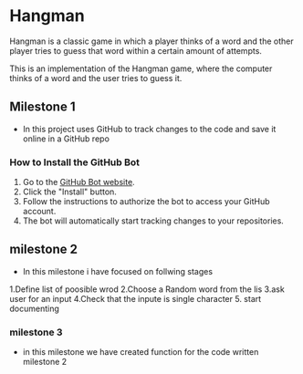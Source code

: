 # Hangman
Hangman is a classic game in which a player thinks of a word and the other player tries to guess that word within a certain amount of attempts.

This is an implementation of the Hangman game, where the computer thinks of a word and the user tries to guess it. 

## Milestone 1

- In this project uses GitHub to track changes to the code and save it online in a GitHub repo

### How to Install the GitHub Bot

1. Go to the [GitHub Bot website](https://github.com/apps/github-bot).
2. Click the "Install" button.
3. Follow the instructions to authorize the bot to access your GitHub account.
4. The bot will automatically start tracking changes to your repositories.

## milestone 2

- In this milestone i have focused on follwing stages

1.Define list of poosible wrod
2.Choose a Random word from the lis
3.ask user for an input
4.Check that the inpute is single character
5. start documenting

### milestone 3
- in this milestone we have created function for the code written milestone 2

